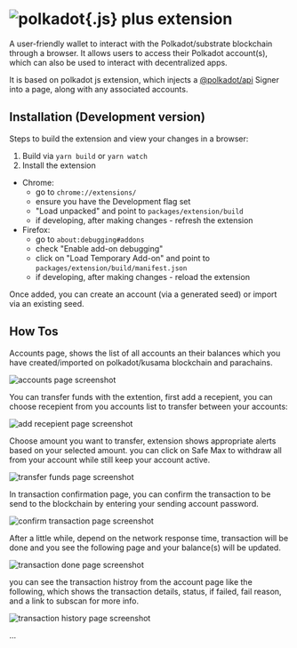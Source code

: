 
# ![polkadot{.js} plus extension](docs/logo.jpg)

A user-friendly wallet to interact with the Polkadot/substrate blockchain through a browser. It allows users to access their Polkadot account(s), which can also be used to interact with decentralized apps.

It is based on polkadot js extension, which injects a [@polkadot/api](https://github.com/polkadot-js/api) Signer into a page, along with any associated accounts.

## Installation (Development version)

Steps to build the extension and view your changes in a browser:

1. Build via `yarn build` or `yarn watch`
2. Install the extension
  - Chrome:
    - go to `chrome://extensions/`
    - ensure you have the Development flag set
    - "Load unpacked" and point to `packages/extension/build`
    - if developing, after making changes - refresh the extension
  - Firefox:
    - go to `about:debugging#addons`
    - check "Enable add-on debugging"
    - click on "Load Temporary Add-on" and point to `packages/extension/build/manifest.json`
    - if developing, after making changes - reload the extension


Once added, you can create an account (via a generated seed) or import via an existing seed.

## How Tos

Accounts page, shows the list of all accounts an their balances which you have created/imported on polkadot/kusama blockchain and parachains.

![accounts page screenshot](docs/pjp/accountsPage.PNG)

You can transfer funds with the extention, first add a recepient, you can choose recepient from you accounts list to transfer between your accounts:

![add recepient page screenshot](docs/pjp/addRecepiet.PNG)

Choose amount you want to transfer, extension shows appropriate alerts based on your selected amount. you can click on Safe Max to withdraw all from your account while still keep your account active.

![transfer funds page screenshot](docs/pjp/transferFunds.PNG)

In transaction confirmation page, you can confirm the transaction to be send to the blockchain by entering your sending account password.

![confirm transaction page screenshot](docs/pjp/confirmTransaction.PNG)

After a little while, depend on the network response time, transaction will be done and you see the following page and your balance(s) will be updated.

![transaction done page screenshot](docs/pjp/transactionDone.PNG)

you can see the transaction histroy from the account page like the following, which shows the transaction details, status, if failed, fail reason, and a link to subscan for more info.

![transaction history page screenshot](docs/pjp/transactionHistory.PNG)


...